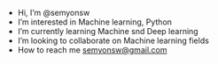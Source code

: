 -  Hi, I’m @semyonsw
-  I’m interested in Machine learning, Python
-  I’m currently learning Machine snd Deep learning
-  I’m looking to collaborate on Machine learning fields
-  How to reach me semyonsw@gmail.com
<!---
semyonsw/semyonsw is a ✨ special ✨ repository because its `README.md` (this file) appears on your GitHub profile.
You can click the Preview link to take a look at your changes.
--->
